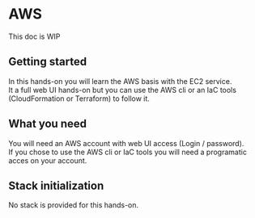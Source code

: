# AWS

This doc is WIP

## Getting started

In this hands-on you will learn the AWS basis with the EC2 service.  
It a full web UI hands-on but you can use the AWS cli or an IaC tools (CloudFormation or Terraform) to follow it.

## What you need

You will need an AWS account with web UI access (Login / password).  
If you chose to use the AWS cli or IaC tools you will need a programatic acces on your account.

## Stack initialization

No stack is provided for this hands-on.
